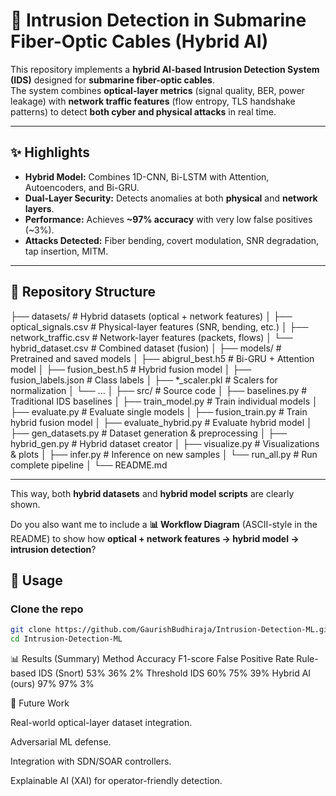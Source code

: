 # 🔐 Intrusion Detection in Submarine Fiber-Optic Cables (Hybrid AI)

This repository implements a **hybrid AI-based Intrusion Detection System (IDS)** designed for **submarine fiber-optic cables**.  
The system combines **optical-layer metrics** (signal quality, BER, power leakage) with **network traffic features** (flow entropy, TLS handshake patterns) to detect **both cyber and physical attacks** in real time.  

---

## ✨ Highlights
- **Hybrid Model:** Combines 1D-CNN, Bi-LSTM with Attention, Autoencoders, and Bi-GRU.  
- **Dual-Layer Security:** Detects anomalies at both **physical** and **network layers**.  
- **Performance:** Achieves **~97% accuracy** with very low false positives (~3%).  
- **Attacks Detected:** Fiber bending, covert modulation, SNR degradation, tap insertion, MITM.  

---

## 📂 Repository Structure
├── datasets/ # Hybrid datasets (optical + network features)
│ ├── optical_signals.csv # Physical-layer features (SNR, bending, etc.)
│ ├── network_traffic.csv # Network-layer features (packets, flows)
│ └── hybrid_dataset.csv # Combined dataset (fusion)
│
├── models/ # Pretrained and saved models
│ ├── abigrul_best.h5 # Bi-GRU + Attention model
│ ├── fusion_best.h5 # Hybrid fusion model
│ ├── fusion_labels.json # Class labels
│ ├── *_scaler.pkl # Scalers for normalization
│ └── ...
│
├── src/ # Source code
│ ├── baselines.py # Traditional IDS baselines
│ ├── train_model.py # Train individual models
│ ├── evaluate.py # Evaluate single models
│ ├── fusion_train.py # Train hybrid fusion model
│ ├── evaluate_hybrid.py # Evaluate hybrid model
│ ├── gen_datasets.py # Dataset generation & preprocessing
│ ├── hybrid_gen.py # Hybrid dataset creator
│ ├── visualize.py # Visualizations & plots
│ ├── infer.py # Inference on new samples
│ └── run_all.py # Run complete pipeline
│
└── README.md

---

This way, both **hybrid datasets** and **hybrid model scripts** are clearly shown.  

Do you also want me to include a **📊 Workflow Diagram** (ASCII-style in the README) to show how **optical + network features → hybrid model → intrusion detection**?


## 🚀 Usage

### Clone the repo
```bash
git clone https://github.com/GaurishBudhiraja/Intrusion-Detection-ML.git
cd Intrusion-Detection-ML
```

📊 Results (Summary)
      Method	                Accuracy	  F1-score	False Positive Rate
Rule-based IDS (Snort)	         53%	      36%	            2%
Threshold IDS	                   60%	      75%	            39%
Hybrid AI (ours)	               97%	      97%	            3%

🔮 Future Work

Real-world optical-layer dataset integration.

Adversarial ML defense.

Integration with SDN/SOAR controllers.

Explainable AI (XAI) for operator-friendly detection.
